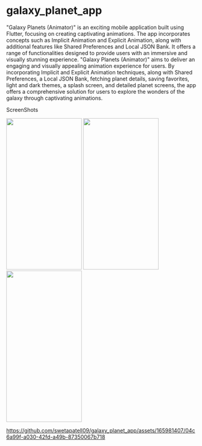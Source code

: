 # galaxy_planet_app

"Galaxy Planets (Animator)" is an exciting mobile application built using Flutter, focusing on
creating captivating animations. The app incorporates concepts such as Implicit Animation and
Explicit Animation, along with additional features like Shared Preferences and Local JSON
Bank. It offers a range of functionalities designed to provide users with an immersive and
visually stunning experience.
"Galaxy Planets (Animator)" aims to deliver an engaging and visually appealing animation
experience for users. By incorporating Implicit and Explicit Animation techniques, along with
Shared Preferences, a Local JSON Bank, fetching planet details, saving favorites, light and dark
themes, a splash screen, and detailed planet screens, the app offers a comprehensive solution for
users to explore the wonders of the galaxy through captivating animations.

ScreenShots
<p>
  <img src ="https://github.com/swetapatell09/galaxy_planet_app/assets/165981407/cc5f46f1-fa3d-4267-800b-39569ece86d8" height="400px" width="200px"/>
  <img src ="https://github.com/swetapatell09/galaxy_planet_app/assets/165981407/2c52c250-6cb0-4ce9-8795-cb74a64274c2" height="400px" width="200px"/>
  <img src ="https://github.com/swetapatell09/galaxy_planet_app/assets/165981407/93bc7ddb-ff9a-48ac-baca-8e8070424bc2" height="400px" width="200px"/>


https://github.com/swetapatell09/galaxy_planet_app/assets/165981407/04c6a99f-a030-42fd-a49b-87350067b718

</p>

